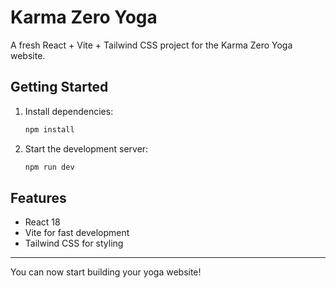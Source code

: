 # Karma Zero Yoga

A fresh React + Vite + Tailwind CSS project for the Karma Zero Yoga website.

## Getting Started

1. Install dependencies:
   ```sh
   npm install
   ```
2. Start the development server:
   ```sh
   npm run dev
   ```

## Features
- React 18
- Vite for fast development
- Tailwind CSS for styling

---

You can now start building your yoga website!
